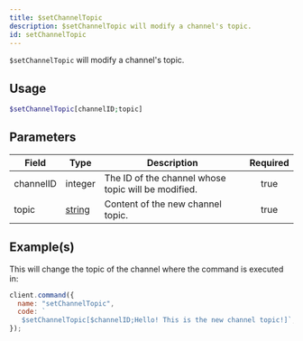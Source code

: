 ```yaml
---
title: $setChannelTopic
description: $setChannelTopic will modify a channel's topic.
id: setChannelTopic
---
```


`$setChannelTopic` will modify a channel's topic.

## Usage

```php
$setChannelTopic[channelID;topic]
```

## Parameters

| Field     | Type                                                                                              | Description                                         | Required |
| --------- | ------------------------------------------------------------------------------------------------- | --------------------------------------------------- | :------: |
| channelID | integer                                                                                           | The ID of the channel whose topic will be modified. |   true   |
| topic     | [string](https://developer.mozilla.org/en-US/docs/Web/JavaScript/Reference/Global_Objects/String) | Content of the new channel topic.                   |   true   |

## Example(s)

This will change the topic of the channel where the command is executed in:

```javascript
client.command({
  name: "setChannelTopic",
  code: `
   $setChannelTopic[$channelID;Hello! This is the new channel topic!]`,
});
```
